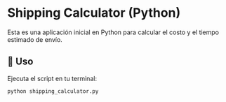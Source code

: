 # Shipping Calculator (Python)

Esta es una aplicación inicial en Python para calcular el costo y el tiempo estimado de envío.

## 🚀 Uso
Ejecuta el script en tu terminal:

```bash
python shipping_calculator.py
